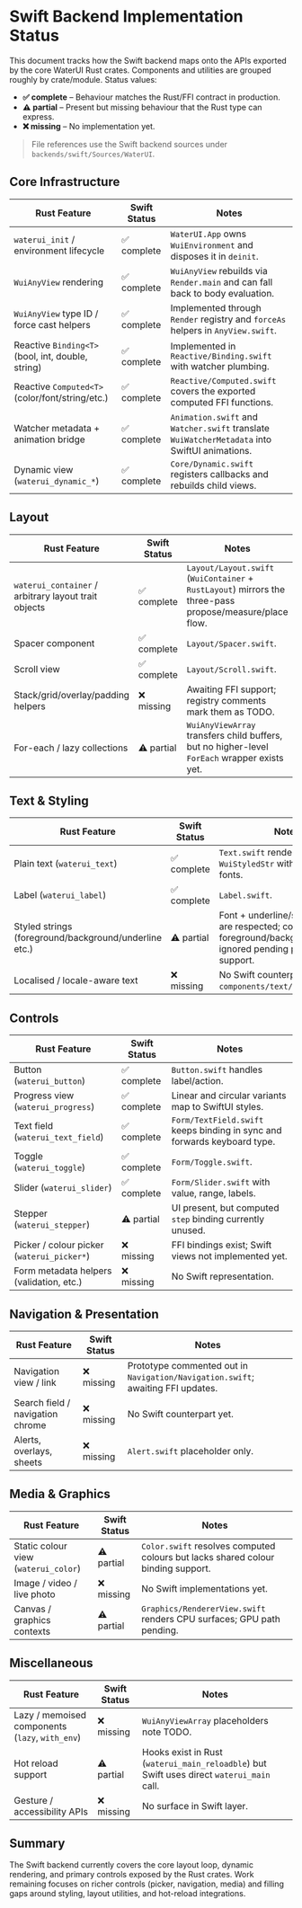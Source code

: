 # Swift Backend Implementation Status

This document tracks how the Swift backend maps onto the APIs exported by the core WaterUI Rust crates. Components and utilities are grouped roughly by crate/module. Status values:

- **✅ complete** – Behaviour matches the Rust/FFI contract in production.
- **⚠️ partial** – Present but missing behaviour that the Rust type can express.
- **❌ missing** – No implementation yet.

> File references use the Swift backend sources under `backends/swift/Sources/WaterUI`.

## Core Infrastructure

| Rust Feature | Swift Status | Notes |
| --- | --- | --- |
| `waterui_init` / environment lifecycle | ✅ complete | `WaterUI.App` owns `WuiEnvironment` and disposes it in `deinit`. |
| `WuiAnyView` rendering | ✅ complete | `WuiAnyView` rebuilds via `Render.main` and can fall back to body evaluation. |
| `WuiAnyView` type ID / force cast helpers | ✅ complete | Implemented through `Render` registry and `forceAs` helpers in `AnyView.swift`. |
| Reactive `Binding<T>` (bool, int, double, string) | ✅ complete | Implemented in `Reactive/Binding.swift` with watcher plumbing. |
| Reactive `Computed<T>` (color/font/string/etc.) | ✅ complete | `Reactive/Computed.swift` covers the exported computed FFI functions. |
| Watcher metadata + animation bridge | ✅ complete | `Animation.swift` and `Watcher.swift` translate `WuiWatcherMetadata` into SwiftUI animations. |
| Dynamic view (`waterui_dynamic_*`) | ✅ complete | `Core/Dynamic.swift` registers callbacks and rebuilds child views. |

## Layout

| Rust Feature | Swift Status | Notes |
| --- | --- | --- |
| `waterui_container` / arbitrary layout trait objects | ✅ complete | `Layout/Layout.swift` (`WuiContainer` + `RustLayout`) mirrors the three-pass propose/measure/place flow. |
| Spacer component | ✅ complete | `Layout/Spacer.swift`. |
| Scroll view | ✅ complete | `Layout/Scroll.swift`. |
| Stack/grid/overlay/padding helpers | ❌ missing | Awaiting FFI support; registry comments mark them as TODO. |
| For-each / lazy collections | ⚠️ partial | `WuiAnyViewArray` transfers child buffers, but no higher-level `ForEach` wrapper exists yet. |

## Text & Styling

| Rust Feature | Swift Status | Notes |
| --- | --- | --- |
| Plain text (`waterui_text`) | ✅ complete | `Text.swift` renders `WuiStyledStr` with resolved fonts. |
| Label (`waterui_label`) | ✅ complete | `Label.swift`. |
| Styled strings (foreground/background/underline etc.) | ⚠️ partial | Font + underline/strikethrough are respected; computed foreground/background colours ignored pending palette support. |
| Localised / locale-aware text | ❌ missing | No Swift counterpart for `components/text/src/locale.rs`. |

## Controls

| Rust Feature | Swift Status | Notes |
| --- | --- | --- |
| Button (`waterui_button`) | ✅ complete | `Button.swift` handles label/action. |
| Progress view (`waterui_progress`) | ✅ complete | Linear and circular variants map to SwiftUI styles. |
| Text field (`waterui_text_field`) | ✅ complete | `Form/TextField.swift` keeps binding in sync and forwards keyboard type. |
| Toggle (`waterui_toggle`) | ✅ complete | `Form/Toggle.swift`. |
| Slider (`waterui_slider`) | ✅ complete | `Form/Slider.swift` with value, range, labels. |
| Stepper (`waterui_stepper`) | ⚠️ partial | UI present, but computed `step` binding currently unused. |
| Picker / colour picker (`waterui_picker*`) | ❌ missing | FFI bindings exist; Swift views not implemented yet. |
| Form metadata helpers (validation, etc.) | ❌ missing | No Swift representation. |

## Navigation & Presentation

| Rust Feature | Swift Status | Notes |
| --- | --- | --- |
| Navigation view / link | ❌ missing | Prototype commented out in `Navigation/Navigation.swift`; awaiting FFI updates. |
| Search field / navigation chrome | ❌ missing | No Swift counterpart yet. |
| Alerts, overlays, sheets | ❌ missing | `Alert.swift` placeholder only. |

## Media & Graphics

| Rust Feature | Swift Status | Notes |
| --- | --- | --- |
| Static colour view (`waterui_color`) | ⚠️ partial | `Color.swift` resolves computed colours but lacks shared colour binding support. |
| Image / video / live photo | ❌ missing | No Swift implementations yet. |
| Canvas / graphics contexts | ⚠️ partial | `Graphics/RendererView.swift` renders CPU surfaces; GPU path pending. |

## Miscellaneous

| Rust Feature | Swift Status | Notes |
| --- | --- | --- |
| Lazy / memoised components (`lazy`, `with_env`) | ❌ missing | `WuiAnyViewArray` placeholders note TODO. |
| Hot reload support | ⚠️ partial | Hooks exist in Rust (`waterui_main_reloadble`) but Swift uses direct `waterui_main` call. |
| Gesture / accessibility APIs | ❌ missing | No surface in Swift layer. |

## Summary

The Swift backend currently covers the core layout loop, dynamic rendering, and primary controls exposed by the Rust crates. Work remaining focuses on richer controls (picker, navigation, media) and filling gaps around styling, layout utilities, and hot-reload integrations.
